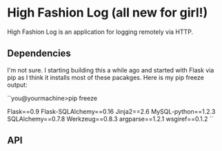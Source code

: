 High Fashion Log (all new for girl!)
==========

High Fashion Log is an application for logging remotely via HTTP. 


Dependencies
-----------
I'm not sure. I starting building this a while ago and started with
Flask via pip as I think it installs most of these pacakges. Here is my
pip freeze output: 

``you@yourmachine>pip freeze

Flask==0.9
Flask-SQLAlchemy==0.16
Jinja2==2.6
MySQL-python==1.2.3
SQLAlchemy==0.7.8
Werkzeug==0.8.3
argparse==1.2.1
wsgiref==0.1.2
``

API
-----------





